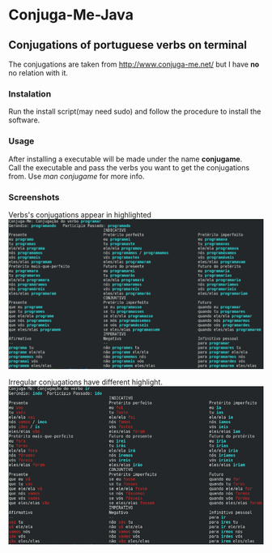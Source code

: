 # Conjuga-Me-Java
## Conjugations of portuguese verbs on terminal
  The conjugations are taken from http://www.conjuga-me.net/ but I have **no** no relation with it.

### Instalation
  Run the install script(may need sudo) and follow the procedure to install the software.

### Usage
  After installing a executable will be made under the name **conjugame**.  
  Call the executable and pass the verbs you want to get the conjugations from. Use *man conjugame* for more info.

### Screenshots
Verbs's conjugations appear in highlighted
![Verbo Programar](/imagens/VerboProgramar.png)

Irregular conjugations have different highlight.
![Verbo Ir](/imagens/VerboIr.png)
